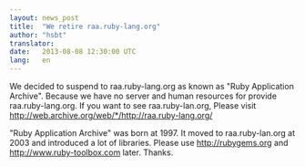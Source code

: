 ```yaml
---
layout: news_post
title:  "We retire raa.ruby-lang.org"
author: "hsbt"
translator:
date:   2013-08-08 12:30:00 UTC
lang:   en
---
```


We decided to suspend to raa.ruby-lang.org as known as "Ruby Application Archive". Because we have no server and human resources for provide raa.ruby-lang.org. If you want to see raa.ruby-lan.org, Please visit http://web.archive.org/web/*/http://raa.ruby-lang.org/ 

"Ruby Application Archive" was born at 1997. It moved to raa.ruby-lan.org at 2003 and introduced a lot of libraries. Please use http://rubygems.org and http://www.ruby-toolbox.com later. Thanks.
